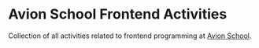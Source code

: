 # Avion School Frontend Activities

Collection of all activities related to frontend programming at [Avion School](avionschool.com).
